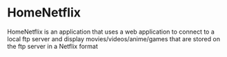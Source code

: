 # HomeNetflix
HomeNetflix is an application that uses a web application to connect to a local ftp server and display movies/videos/anime/games that are stored on the ftp server in a Netflix format
